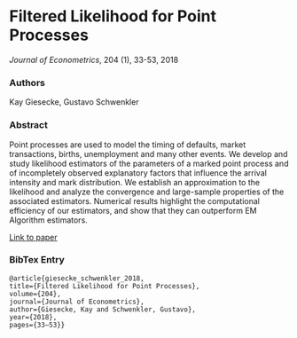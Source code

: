 # Filtered Likelihood for Point Processes
*Journal of Econometrics*, 204 (1), 33-53, 2018
### Authors
Kay Giesecke, Gustavo Schwenkler
### Abstract
Point processes are used to model the timing of defaults, market transactions, births, unemployment and many other events. We develop and study likelihood estimators of the parameters of a marked point process and of incompletely observed explanatory factors that influence the arrival intensity and mark distribution. We establish an approximation to the likelihood and analyze the convergence and large-sample properties of the associated estimators. Numerical results highlight the computational efficiency of our estimators, and show that they can outperform EM Algorithm estimators.

[Link to paper](https://stanford.app.box.com/s/yfc7vayahw9ek86wkhgk6h4ix18mjfqk)

### BibTex Entry
```
@article{giesecke_schwenkler_2018, 
title={Filtered Likelihood for Point Processes}, 
volume={204}, 
journal={Journal of Econometrics}, 
author={Giesecke, Kay and Schwenkler, Gustavo}, 
year={2018}, 
pages={33–53}}
```

